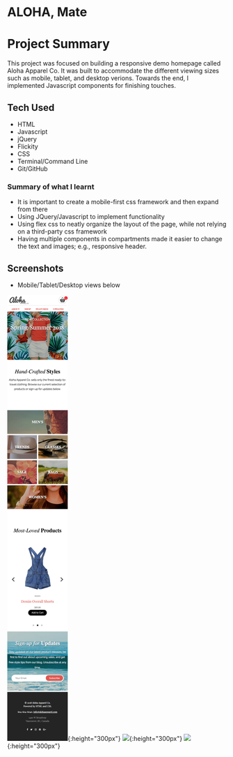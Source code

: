 # ALOHA, Mate

# Project Summary

 This project was focused on building a responsive demo homepage called Aloha Apparel Co. It was built
 to accommodate the different viewing sizes such as mobile, tablet, and desktop verions. Towards the end, I implemented
 Javascript components for finishing touches.

## Tech Used

* HTML
* Javascript
* jQuery
* Flickity
* CSS
* Terminal/Command Line
* Git/GitHub


### Summary of what I learnt
* It is important to create a mobile-first css framework and then expand from there
* Using JQuery/Javascript to implement functionality
* Using flex css to neatly organize the layout of the page, while not relying on a third-party css framework
* Having multiple components in compartments made it easier to change the text and images; e.g., responsive header.

## Screenshots
* Mobile/Tablet/Desktop views below

![](screenshots/aloham.png){:height="300px"}
![](screenshots/alohat.png){:height="300px"}
![](screenshots/aloha.png){:height="300px"}


